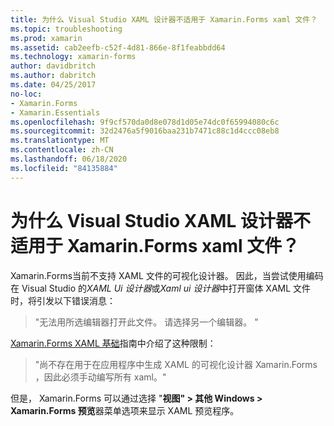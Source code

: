 ```yaml
---
title: 为什么 Visual Studio XAML 设计器不适用于 Xamarin.Forms xaml 文件？
ms.topic: troubleshooting
ms.prod: xamarin
ms.assetid: cab2eefb-c52f-4d81-866e-8f1feabbdd64
ms.technology: xamarin-forms
author: davidbritch
ms.author: dabritch
ms.date: 04/25/2017
no-loc:
- Xamarin.Forms
- Xamarin.Essentials
ms.openlocfilehash: 9f9cf570da0d8e078d1d05e74dc0f65994080c6c
ms.sourcegitcommit: 32d2476a5f9016baa231b7471c88c1d4ccc08eb8
ms.translationtype: MT
ms.contentlocale: zh-CN
ms.lasthandoff: 06/18/2020
ms.locfileid: "84135884"
---
```

# <a name="why-doesnt-the-visual-studio-xaml-designer-work-for-xamarinforms-xaml-files"></a>为什么 Visual Studio XAML 设计器不适用于 Xamarin.Forms xaml 文件？

Xamarin.Forms当前不支持 XAML 文件的可视化设计器。 因此，当尝试使用编码在 Visual Studio 的*XAML Ui 设计器*或*Xaml ui 设计器*中打开窗体 XAML 文件时，将引发以下错误消息：

> "无法用所选编辑器打开此文件。 请选择另一个编辑器。 "

[ Xamarin.Forms XAML 基础](~/xamarin-forms/xaml/xaml-basics/index.md)指南中介绍了这种限制：

> "尚不存在用于在应用程序中生成 XAML 的可视化设计器 Xamarin.Forms ，因此必须手动编写所有 xaml。"

但是， Xamarin.Forms 可以通过选择 "**视图" > 其他 Windows > Xamarin.Forms 预览**器菜单选项来显示 XAML 预览程序。
